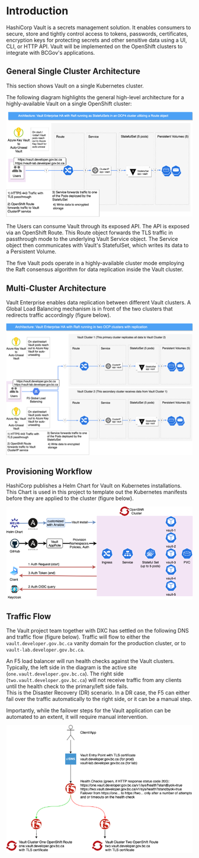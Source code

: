 # Introduction

HashiCorp Vault is a secrets management solution.
It enables consumers to secure, store and tightly control access to tokens, passwords, certificates, encryption keys for protecting secrets and other sensitive data using a UI, CLI, or HTTP API.
Vault will be implemented on the OpenShift clusters to integrate with BCGov's applications.

## General Single Cluster Architecture

This section shows Vault on a single Kubernetes cluster.

The following diagram highlights the general high-level architecture for a highly-available Vault on a single OpenShift cluster:

!["High-level architecture for a highly-available Vault on a single OpenShift cluster"](./assets/images/vault-high-level-architecture-single-cluster.png "High-level architecture for a highly-available Vault on a single OpenShift cluster")

The Users can consume Vault through its exposed API.
The API is exposed via an OpenShift Route.
This Route object forwards the TLS traffic in passthrough mode to the underlying Vault Service object.
The Service object then communicates with Vault's StatefulSet, which writes its data to a Persistent Volume.

The five Vault pods operate in a highly-available cluster mode employing the Raft consensus algorithm for data replication inside the Vault cluster.

## Multi-Cluster Architecture

Vault Enterprise enables data replication between different Vault clusters.
A Global Load Balancing mechanism is in front of the two clusters that redirects traffic accordingly (figure below).

!["High-level architecture for a highly-available Vault on two OpenShift clusters"](./assets/images/vault-high-level-architecture-multi-cluster.png "High-level architecture for a highly-available Vault on two OpenShift clusters")

## Provisioning Workflow

HashiCorp publishes a Helm Chart for Vault on Kubernetes installations.
This Chart is used in this project to template out the Kubernetes manifests before they are applied
to the cluster (figure below).

!["Vault provisioning workflow with Ansible"](./assets/images/vault-mvp-workflow-ocp.png "Vault provisioning workflow with Ansible")

## Traffic Flow

The Vault project team together with DXC has settled on the following DNS and traffic flow (figure below).
Traffic will flow to either the `vault.developer.gov.bc.ca` vanity domain for the production cluster, or to
`vault-lab.developer.gov.bc.ca`.

An F5 load balancer will run health checks against the Vault clusters.
Typically, the left side in the diagram is the active site (`one.vault.developer.gov.bc.ca`). The right side
(`two.vault.developer.gov.bc.ca`) will not receive traffic from any clients until the health check
to the primary/left side fails. \
This is the Disaster Recovery (DR) scenario.
In a DR case, the F5 can either fail over the traffic automatically to the right side, or it can be a manual step.

Importantly, while the failover steps for the Vault application can be automated to an extent, it will require manual intervention.

!["Vault DNS and traffic flow"](./assets/images/trafficflow_vault_dns_lb.png "Vault DNS and traffic flow")
